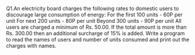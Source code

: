 Q1.An electricity board charges the following rates to domestic users to discourage large consumption of energy:
For the first 100 units   -  60P per unit
For next 200 units        -  80P per unit
Beyond 300 units          -  90P per unit
All users are charged a minimum of Rs. 50.00. If the total amount is more than Rs. 300.00 then an additional surcharge of 15% is added.
Write a program to read the names of users and number of units consumed and print out the charges with names.
